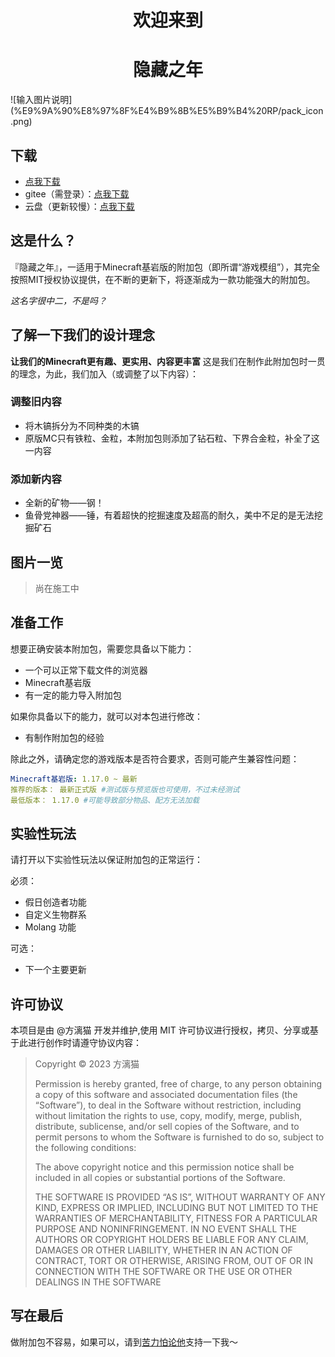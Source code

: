 <h1 align="center">欢迎来到</h1>
<h1 align="center">隐藏之年</h1>
![输入图片说明](%E9%9A%90%E8%97%8F%E4%B9%8B%E5%B9%B4%20RP/pack_icon.png)

## 下载
- [点我下载](/assets/mods/latest.mcaddon)
- gitee（需登录）：[点我下载](https://gitee.com/harain/Hidden-Years-Project/releases)
- 云盘（更新较慢）：[点我下载](https://gitee.com/harain/Hidden-Years-Project/releases)

## 这是什么？
『隐藏之年』，一适用于Minecraft基岩版的附加包（即所谓“游戏模组”），其完全按照MIT授权协议提供，在不断的更新下，将逐渐成为一款功能强大的附加包。

_这名字很中二，不是吗？_

## 了解一下我们的设计理念
__让我们的Minecraft更有趣、更实用、内容更丰富__
这是我们在制作此附加包时一贯的理念，为此，我们加入（或调整了以下内容）：
### 调整旧内容
- 将木镐拆分为不同种类的木镐
- 原版MC只有铁粒、金粒，本附加包则添加了钻石粒、下界合金粒，补全了这一内容

### 添加新内容
- 全新的矿物——钢！
- 鱼骨党神器——锤，有着超快的挖掘速度及超高的耐久，美中不足的是无法挖掘矿石

## 图片一览 
> 尚在施工中

## 准备工作

想要正确安装本附加包，需要您具备以下能力：

- 一个可以正常下载文件的浏览器
- Minecraft基岩版
- 有一定的能力导入附加包

如果你具备以下的能力，就可以对本包进行修改：
- 有制作附加包的经验

除此之外，请确定您的游戏版本是否符合要求，否则可能产生兼容性问题：
```yaml
Minecraft基岩版: 1.17.0 ~ 最新
推荐的版本： 最新正式版 #测试版与预览版也可使用，不过未经测试
最低版本： 1.17.0 #可能导致部分物品、配方无法加载
```

## 实验性玩法
请打开以下实验性玩法以保证附加包的正常运行：

必须：
- 假日创造者功能
- 自定义生物群系
- Molang 功能

可选：
- 下一个主要更新


## 许可协议


本项目是由 @方漓猫 开发并维护,使用 MIT 许可协议进行授权，拷贝、分享或基于此进行创作时请遵守协议内容：


> Copyright © 2023 方漓猫
>
> Permission is hereby granted, free of charge, to any person obtaining a copy of this software and associated documentation files (the “Software”), to deal in the Software without restriction, including without limitation the rights to use, copy, modify, merge, publish, distribute, sublicense, and/or sell copies of the Software, and to permit persons to whom the Software is furnished to do so, subject to the following conditions:
>
> The above copyright notice and this permission notice shall be included in all copies or substantial portions of the Software.
>
> THE SOFTWARE IS PROVIDED “AS IS”, WITHOUT WARRANTY OF ANY KIND, EXPRESS OR IMPLIED, INCLUDING BUT NOT LIMITED TO THE WARRANTIES OF MERCHANTABILITY, FITNESS FOR A PARTICULAR PURPOSE AND NONINFRINGEMENT. IN NO EVENT SHALL THE AUTHORS OR COPYRIGHT HOLDERS BE LIABLE FOR ANY CLAIM, DAMAGES OR OTHER LIABILITY, WHETHER IN AN ACTION OF CONTRACT, TORT OR OTHERWISE, ARISING FROM, OUT OF OR IN CONNECTION WITH THE SOFTWARE OR THE USE OR OTHER DEALINGS IN THE SOFTWARE

## 写在最后
做附加包不容易，如果可以，请到[苦力怕论他](https://klpbbs.com/space-uid-855752.html)支持一下我～